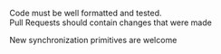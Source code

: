Code must be well formatted and tested.  
Pull Requests should contain changes that were made  
  
New synchronization primitives are welcome  
